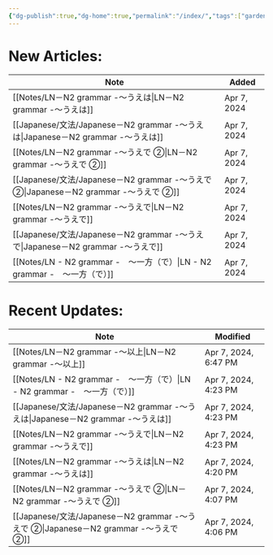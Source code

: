 ```yaml
---
{"dg-publish":true,"dg-home":true,"permalink":"/index/","tags":["gardenEntry"],"dgPassFrontmatter":true}
---
```


 
# New Articles:

| Note                                                                        | Added       |
| --------------------------------------------------------------------------- | ----------- |
| [[Notes/LN－N2 grammar -～うえは\|LN－N2 grammar -～うえは]]                       | Apr 7, 2024 |
| [[Japanese/文法/Japanese－N2 grammar -～うえは\|Japanese－N2 grammar -～うえは]]     | Apr 7, 2024 |
| [[Notes/LN－N2 grammar -～うえで ②\|LN－N2 grammar -～うえで ②]]                   | Apr 7, 2024 |
| [[Japanese/文法/Japanese－N2 grammar -～うえで ②\|Japanese－N2 grammar -～うえで ②]] | Apr 7, 2024 |
| [[Notes/LN－N2 grammar -～うえで\|LN－N2 grammar -～うえで]]                       | Apr 7, 2024 |
| [[Japanese/文法/Japanese－N2 grammar -～うえで\|Japanese－N2 grammar -～うえで]]     | Apr 7, 2024 |
| [[Notes/LN - N2 grammar -　～一方（で）\|LN - N2 grammar -　～一方（で）]]             | Apr 7, 2024 |
# Recent Updates:

| Note                                                                        | Modified             |
| --------------------------------------------------------------------------- | -------------------- |
| [[Notes/LN－N2 grammar -～以上\|LN－N2 grammar -～以上]]                         | Apr 7, 2024, 6:47 PM |
| [[Notes/LN - N2 grammar -　～一方（で）\|LN - N2 grammar -　～一方（で）]]             | Apr 7, 2024, 4:23 PM |
| [[Japanese/文法/Japanese－N2 grammar -～うえは\|Japanese－N2 grammar -～うえは]]     | Apr 7, 2024, 4:23 PM |
| [[Notes/LN－N2 grammar -～うえで\|LN－N2 grammar -～うえで]]                       | Apr 7, 2024, 4:23 PM |
| [[Notes/LN－N2 grammar -～うえは\|LN－N2 grammar -～うえは]]                       | Apr 7, 2024, 4:20 PM |
| [[Notes/LN－N2 grammar -～うえで ②\|LN－N2 grammar -～うえで ②]]                   | Apr 7, 2024, 4:07 PM |
| [[Japanese/文法/Japanese－N2 grammar -～うえで ②\|Japanese－N2 grammar -～うえで ②]] | Apr 7, 2024, 4:06 PM |
